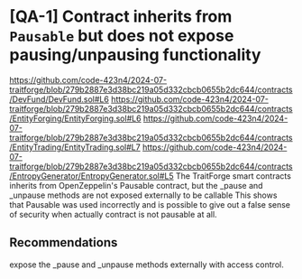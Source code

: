 # [QA-1] Contract inherits from `Pausable` but does not expose pausing/unpausing functionality
https://github.com/code-423n4/2024-07-traitforge/blob/279b2887e3d38bc219a05d332cbcb0655b2dc644/contracts/DevFund/DevFund.sol#L6
https://github.com/code-423n4/2024-07-traitforge/blob/279b2887e3d38bc219a05d332cbcb0655b2dc644/contracts/EntityForging/EntityForging.sol#L6
https://github.com/code-423n4/2024-07-traitforge/blob/279b2887e3d38bc219a05d332cbcb0655b2dc644/contracts/EntityTrading/EntityTrading.sol#L7
https://github.com/code-423n4/2024-07-traitforge/blob/279b2887e3d38bc219a05d332cbcb0655b2dc644/contracts/EntropyGenerator/EntropyGenerator.sol#L5
The TraitForge smart contracts inherits from OpenZeppelin's Pausable contract, but the _pause and _unpause methods are not exposed externally to be callable This shows that Pausable was used incorrectly and is possible to give out a false sense of security when actually contract is not pausable at all.

## Recommendations
expose the _pause and _unpause methods externally with access control.
